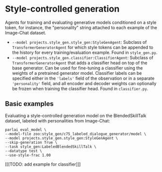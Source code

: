 # Style-controlled generation

Agents for training and evaluating generative models conditioned on a style token, for instance, the "personality" string attached to each example of the Image-Chat dataset.

- `--model projects.style_gen.style_gen:StyleGenAgent`: Subclass of `TransformerGeneratorAgent` for which style tokens can be appended to the history for every training/evaluation example. Found in `style_gen.py`.
- `--model projects.style_gen.classifier:ClassifierAgent`: Subclass of `TransformerGeneratorAgent` that adds a classifier head on top of the base generator. Can be used for fine-tuning a classifier using the weights of a pretrained generator model. Classifier labels can be specified either in the `'labels'` field of the observation or in a separate `'personality'` field, and all encoder and decoder weights can optionally be frozen when training the classifier head. Found in `classifier.py`.

## Basic examples

Evaluating a style-controlled generation model on the BlendedSkillTalk dataset, labeled with personalities from Image-Chat:
```
parlai eval_model \
--model-file zoo:style_gen/c75_labeled_dialogue_generator/model \
--model projects.style_gen.style_gen:StyleGenAgent \
--skip-generation True \
--task style_gen:LabeledBlendedSkillTalk \
--datatype test \
--use-style-frac 1.00
```
[[[TODO: add example for classifier]]]
